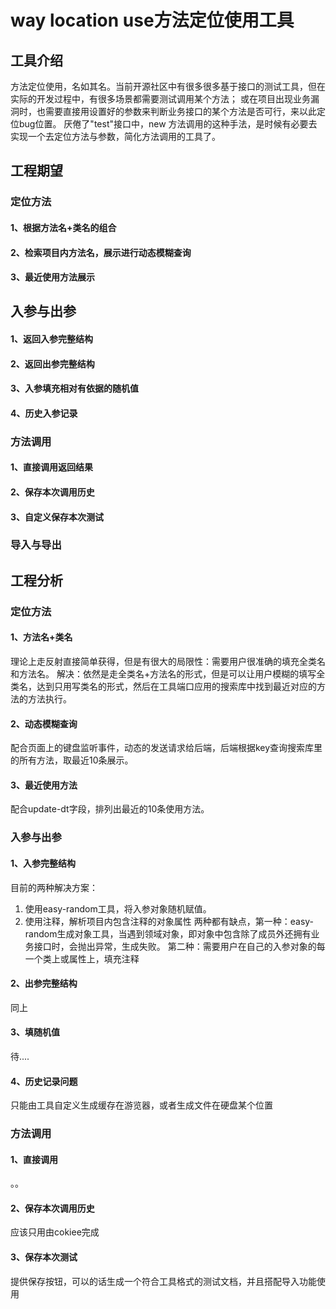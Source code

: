 # way location use方法定位使用工具

## 工具介绍

方法定位使用，名如其名。当前开源社区中有很多很多基于接口的测试工具，但在实际的开发过程中，有很多场景都需要测试调用某个方法；
或在项目出现业务漏洞时，也需要直接用设置好的参数来判断业务接口的某个方法是否可行，来以此定位bug位置。
厌倦了"test"接口中，new 方法调用的这种手法，是时候有必要去实现一个去定位方法与参数，简化方法调用的工具了。

## 工程期望

### 定位方法

#### 1、根据方法名+类名的组合

#### 2、检索项目内方法名，展示进行动态模糊查询

#### 3、最近使用方法展示
## 入参与出参

#### **1、返回入参完整结构**

#### **2、返回出参完整结构**

#### **3、入参填充相对有依据的随机值**
#### **4、历史入参记录**
### 方法调用
#### 1、直接调用返回结果
#### 2、保存本次调用历史
#### 3、自定义保存本次测试
### 导入与导出
## 工程分析
### 定位方法
#### 1、方法名+类名 
理论上走反射直接简单获得，但是有很大的局限性：需要用户很准确的填充全类名和方法名。
解决：依然是走全类名+方法名的形式，但是可以让用户模糊的填写全类名，达到只用写类名的形式，然后在工具端口应用的搜索库中找到最近对应的方法的方法执行。
#### 2、动态模糊查询
配合页面上的键盘监听事件，动态的发送请求给后端，后端根据key查询搜索库里的所有方法，取最近10条展示。
#### 3、最近使用方法
配合update-dt字段，排列出最近的10条使用方法。
### 入参与出参
#### 1、入参完整结构
目前的两种解决方案：
1. 使用easy-random工具，将入参对象随机赋值。
2. 使用注释，解析项目内包含注释的对象属性
两种都有缺点，第一种：easy-random生成对象工具，当遇到领域对象，即对象中包含除了成员外还拥有业务接口时，会抛出异常，生成失败。
第二种：需要用户在自己的入参对象的每一个类上或属性上，填充注释
#### 2、出参完整结构
同上
#### 3、填随机值
待....
#### 4、历史记录问题
只能由工具自定义生成缓存在游览器，或者生成文件在硬盘某个位置
### 方法调用
#### 1、直接调用
。。
#### 2、保存本次调用历史
应该只用由cokiee完成
#### 3、保存本次测试
提供保存按钮，可以的话生成一个符合工具格式的测试文档，并且搭配导入功能使用
